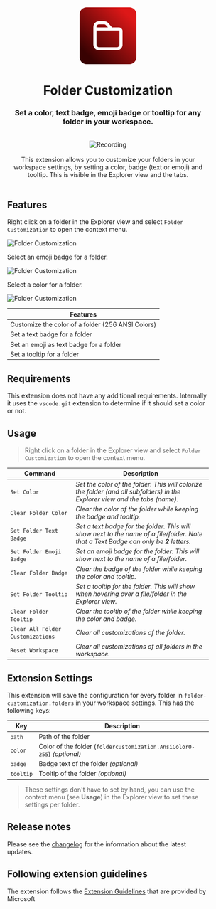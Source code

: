 <div style="padding: 0 25px 0">
<div align="center"><img src="https://github.com/j3lte/vscode-folder-customization/raw/main/resources/images/icon.png" alt="Logo" height="128" /></div><h1 align="center">Folder Customization</h1><h3 align="center" style="border:none">Set a color, text badge, emoji badge or tooltip for any folder in your workspace.</h2>
<br/>
<div align="center">
<img src="https://i.imgur.com/Bh5bZhH.gif" alt="Recording" />
</div>

<div align="center"><br />This extension allows you to customize your folders in your workspace settings, by setting a color, badge (text or emoji) and tooltip. This is visible in the Explorer view and the tabs.</div>

<br/>


## Features

Right click on a folder in the Explorer view and select `Folder Customization` to open the context menu.<br />

![Folder Customization](https://i.imgur.com/KI9Yk2q.png)

Select an emoji badge for a folder.
<br />

![Folder Customization](https://i.imgur.com/3ZjRzAj.png)

Select a color for a folder.
<br />

![Folder Customization](https://i.imgur.com/Lm5WoDl.png)

| **Features**                                      |
| ------------------------------------------------- |
| Customize the color of a folder (256 ANSI Colors) |
| Set a text badge for a folder                     |
| Set an emoji as text badge for a folder           |
| Set a tooltip for a folder                        |

## Requirements

This extension does not have any additional requirements. Internally it uses the `vscode.git` extension to determine if it should set a color or not.

## Usage

> Right click on a folder in the Explorer view and select `Folder Customization` to open the context menu.

| Command                           | Description                                                                                                                            |
| --------------------------------- | -------------------------------------------------------------------------------------------------------------------------------------- |
| `Set Color`                       | _Set the color of the folder. This will colorize the folder (and all subfolders) in the Explorer view and the tabs (name)._            |
| `Clear Folder Color`              | _Clear the color of the folder while keeping the badge and tooltip._                                                                   |
| `Set Folder Text Badge`           | _Set a text badge for the folder. This will show next to the name of a file/folder. Note that a Text Badge can only be **2** letters._ |
| `Set Folder Emoji Badge`          | _Set an emoji badge for the folder. This will show next to the name of a file/folder._                                                 |
| `Clear Folder Badge`              | _Clear the badge of the folder while keeping the color and tooltip._                                                                   |
| `Set Folder Tooltip`              | _Set a tooltip for the folder. This will show when hovering over a file/folder in the Explorer view._                                  |
| `Clear Folder Tooltip`            | _Clear the tooltip of the folder while keeping the color and badge._                                                                   |
| `Clear All Folder Customizations` | _Clear all customizations of the folder._                                                                                              |
| `Reset Workspace`                 | _Clear all customizations of all folders in the workspace._                                                                            |

## Extension Settings

This extension wlll save the configuration for every folder in `folder-customization.folders` in your workspace settings. This has the following keys:

| Key       | Description                                                             |
| --------- | ----------------------------------------------------------------------- |
| `path`    | Path of the folder                                                      |
| `color`   | Color of the folder (`foldercustomization.AnsiColor0-255`) _(optional)_ |
| `badge`   | Badge text of the folder _(optional)_                                   |
| `tooltip` | Tooltip of the folder _(optional)_                                      |

> These settings don't have to set by hand, you can use the context menu (see **Usage**) in the Explorer view to set these settings per folder.

## Release notes

Please see the [changelog](CHANGELOG.md) for the information about the latest updates.

## Following extension guidelines

The extension follows the [Extension Guidelines](https://code.visualstudio.com/api/references/extension-guidelines) that are provided by Microsoft
